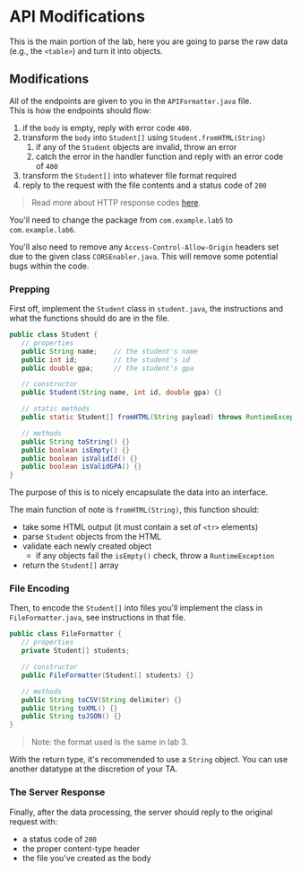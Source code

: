 # API Modifications

This is the main portion of the lab, here you are going to parse the raw data (e.g., the `<table>`) and turn it into objects.

## Modifications

All of the endpoints are given to you in the `APIFormatter.java` file.  
This is how the endpoints should flow:

1. if the `body` is empty, reply with error code `400`.
2. transform the `body` into `Student[]` using `Student.fromHTML(String)`
   1. if any of the `Student` objects are invalid, throw an error
   2. catch the error in the handler function and reply with an error code of `400`
3. transform the `Student[]` into whatever file format required
4. reply to the request with the file contents and a status code of `200`

>Read more about HTTP response codes [here](https://developer.mozilla.org/en-US/docs/Web/HTTP/Status).

You'll need to change the package from `com.example.lab5` to `com.example.lab6`.

You'll also need to remove any `Access-Control-Allow-Origin` headers set due to the given class `CORSEnabler.java`.
This will remove some potential bugs within the code.

### Prepping

First off, implement the `Student` class in `student.java`, the instructions and what the functions
should do are in the file.

```java
public class Student {
   // properties
   public String name;    // the student's name
   public int id;         // the student's id
   public double gpa;     // the student's gpa

   // constructor
   public Student(String name, int id, double gpa) {}

   // static methods
   public static Student[] fromHTML(String payload) throws RuntimeException {}

   // methods
   public String toString() {}
   public boolean isEmpty() {}
   public boolean isValidId() {}
   public boolean isValidGPA() {}
}
```

The purpose of this is to nicely encapsulate the data into an interface.

The main function of note is `fromHTML(String)`, this function should:

- take some HTML output (it must contain a set of `<tr>` elements)
- parse `Student` objects from the HTML
- validate each newly created object
  - if any objects fail the `isEmpty()` check, throw a `RuntimeException`
- return the `Student[]` array

### File Encoding

Then, to encode the `Student[]` into files you'll implement the class in
`FileFormatter.java`, see instructions in that file.

```java
public class FileFormatter {
   // properties
   private Student[] students;

   // constructor
   public FileFormatter(Student[] students) {}

   // methods
   public String toCSV(String delimiter) {}
   public String toXML() {}
   public String toJSON() {}
}
```

>Note: the format used is the same in lab 3.

With the return type, it's recommended to use a `String` object. You can use another datatype at
the discretion of your TA.

### The Server Response

Finally, after the data processing, the server should reply to the original request with:

- a status code of `200`
- the proper content-type header
- the file you've created as the body
